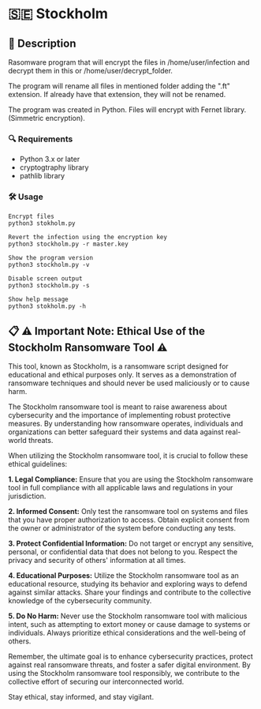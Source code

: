 # 🇸🇪 Stockholm
## 📝 Description
Rasomware program that will encrypt the files in /home/user/infection and decrypt them in this or /home/user/decrypt_folder.

The program will rename all files in mentioned folder adding the ".ft" extension. If already have that extension, they will not be renamed.

The program was created in Python. Files will encrypt with Fernet library. (Simmetric encryption).

### 🔍 Requirements
* Python 3.x or later
* cryptogtraphy library
* pathlib library

### 🛠️ Usage
```
Encrypt files 
python3 stokholm.py

Revert the infection using the encryption key
python3 stockholm.py -r master.key  

Show the program version        
python3 stockholm.py -v  

Disable screen output          
python3 stockholm.py -s

Show help message
python3 stokholm.py -h
```
## 📋 ⚠️ Important Note: Ethical Use of the Stockholm Ransomware Tool ⚠️
This tool, known as Stockholm, is a ransomware script designed for educational and ethical purposes only. It serves as a demonstration of ransomware techniques and should never be used maliciously or to cause harm.

The Stockholm ransomware tool is meant to raise awareness about cybersecurity and the importance of implementing robust protective measures. By understanding how ransomware operates, individuals and organizations can better safeguard their systems and data against real-world threats.

When utilizing the Stockholm ransomware tool, it is crucial to follow these ethical guidelines:

**1. Legal Compliance:** Ensure that you are using the Stockholm ransomware tool in full compliance with all applicable laws and regulations in your jurisdiction.
   
**2. Informed Consent:** Only test the ransomware tool on systems and files that you have proper authorization to access. Obtain explicit consent from the owner or administrator of the system before conducting any tests.

**3. Protect Confidential Information:** Do not target or encrypt any sensitive, personal, or confidential data that does not belong to you. Respect the privacy and security of others' information at all times.

**4. Educational Purposes:** Utilize the Stockholm ransomware tool as an educational resource, studying its behavior and exploring ways to defend against similar attacks. Share your findings and contribute to the collective knowledge of the cybersecurity community.

**5. Do No Harm:** Never use the Stockholm ransomware tool with malicious intent, such as attempting to extort money or cause damage to systems or individuals. Always prioritize ethical considerations and the well-being of others.

Remember, the ultimate goal is to enhance cybersecurity practices, protect against real ransomware threats, and foster a safer digital environment. By using the Stockholm ransomware tool responsibly, we contribute to the collective effort of securing our interconnected world.

Stay ethical, stay informed, and stay vigilant.